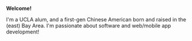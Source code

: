**Welcome!**

I'm a UCLA alum, and a first-gen Chinese American born and raised in the (east) Bay Area. I'm passionate about software and web/mobile app development!
